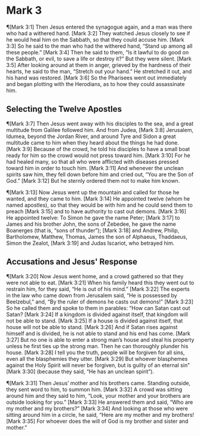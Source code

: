 # Mark 3

¶[Mark 3:1] Then Jesus entered the synagogue again, and a man was there who had a withered hand.
[Mark 3:2] They watched Jesus closely to see if he would heal him on the Sabbath, so that they could accuse him.
[Mark 3:3] So he said to the man who had the withered hand, “Stand up among all these people.”
[Mark 3:4] Then he said to them, “Is it lawful to do good on the Sabbath, or evil, to save a life or destroy it?” But they were silent.
[Mark 3:5] After looking around at them in anger, grieved by the hardness of their hearts, he said to the man, “Stretch out your hand.” He stretched it out, and his hand was restored.
[Mark 3:6] So the Pharisees went out immediately and began plotting with the Herodians, as to how they could assassinate him.

## Selecting the Twelve Apostles
¶[Mark 3:7] Then Jesus went away with his disciples to the sea, and a great multitude from Galilee followed him. And from Judea,
[Mark 3:8] Jerusalem, Idumea, beyond the Jordan River, and around Tyre and Sidon a great multitude came to him when they heard about the things he had done.
[Mark 3:9] Because of the crowd, he told his disciples to have a small boat ready for him so the crowd would not press toward him.
[Mark 3:10] For he had healed many, so that all who were afflicted with diseases pressed toward him in order to touch him.
[Mark 3:11] And whenever the unclean spirits saw him, they fell down before him and cried out, “You are the Son of God.”
[Mark 3:12] But he sternly ordered them not to make him known.

¶[Mark 3:13] Now Jesus went up the mountain and called for those he wanted, and they came to him.
[Mark 3:14] He appointed twelve (whom he named apostles), so that they would be with him and he could send them to preach
[Mark 3:15] and to have authority to cast out demons.
[Mark 3:16] He appointed twelve: To Simon he gave the name Peter;
[Mark 3:17] to James and his brother John, the sons of Zebedee, he gave the name Boanerges (that is, “sons of thunder”);
[Mark 3:18] and Andrew, Philip, Bartholomew, Matthew, Thomas, James the son of Alphaeus, Thaddaeus, Simon the Zealot,
[Mark 3:19] and Judas Iscariot, who betrayed him.

## Accusations and Jesus' Response
¶[Mark 3:20] Now Jesus went home, and a crowd gathered so that they were not able to eat.
[Mark 3:21] When his family heard this they went out to restrain him, for they said, “He is out of his mind.”
[Mark 3:22] The experts in the law who came down from Jerusalem said, “He is possessed by Beelzebul,” and, “By the ruler of demons he casts out demons!”
[Mark 3:23] So he called them and spoke to them in parables: “How can Satan cast out Satan?
[Mark 3:24] If a kingdom is divided against itself, that kingdom will not be able to stand.
[Mark 3:25] If a house is divided against itself, that house will not be able to stand.
[Mark 3:26] And if Satan rises against himself and is divided, he is not able to stand and his end has come.
[Mark 3:27] But no one is able to enter a strong man’s house and steal his property unless he first ties up the strong man. Then he can thoroughly plunder his house.
[Mark 3:28] I tell you the truth, people will be forgiven for all sins, even all the blasphemies they utter.
[Mark 3:29] But whoever blasphemes against the Holy Spirit will never be forgiven, but is guilty of an eternal sin”
[Mark 3:30] (because they said, “He has an unclean spirit”).

¶[Mark 3:31] Then Jesus’ mother and his brothers came. Standing outside, they sent word to him, to summon him.
[Mark 3:32] A crowd was sitting around him and they said to him, “Look, your mother and your brothers are outside looking for you.”
[Mark 3:33] He answered them and said, “Who are my mother and my brothers?”
[Mark 3:34] And looking at those who were sitting around him in a circle, he said, “Here are my mother and my brothers!
[Mark 3:35] For whoever does the will of God is my brother and sister and mother.”
